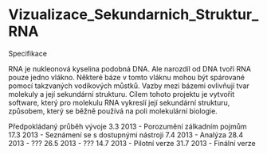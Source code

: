 Vizualizace_Sekundarnich_Struktur_RNA
=====================================
Specifikace


RNA je nukleonová kyselina podobná DNA. Ale narozdíl od DNA tvoří RNA pouze jedno vlákno.
Některé báze v tomto vláknu mohou být spárované pomocí takzvaných vodíkových můstků.
Vazby mezi bázemi ovlivňují tvar molekuly a její sekundární strukturu. Cílem tohoto
projektu je vytvořit software, který pro molekulu RNA vykreslí její sekundární strukturu,
způsobem, který se běžně používá na poli molekulární biologie.


Předpokládaný průběh vývoje
3.3  2013 - Porozumění zálkadním pojmům
17.3 2013 - Seznámení se s dostupnými nástroji
7.4  2013 - Analýza
28.4 2013 - ???
26.5 2013 - ???
14.7 2013 - Pilotní verze
31.7 2013 - Finální verze
